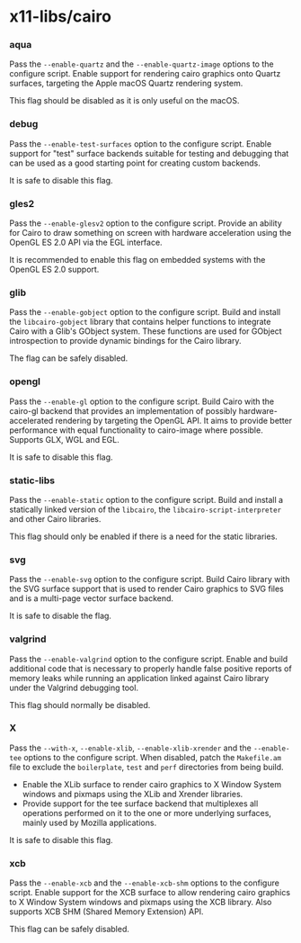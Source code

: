 # x11-libs/cairo

### aqua
Pass the `--enable-quartz` and the `--enable-quartz-image` options to the configure script. Enable support for rendering cairo graphics onto Quartz surfaces, targeting the Apple macOS Quartz rendering system.

This flag should be disabled as it is only useful on the macOS.

### debug
Pass the `--enable-test-surfaces` option to the configure script. Enable support for "test" surface backends suitable for testing and debugging that can be used as a good starting point for creating custom backends.

It is safe to disable this flag.

### gles2
Pass the `--enable-glesv2` option to the configure script. Provide an ability for Cairo to draw something on screen with hardware acceleration using the OpenGL ES 2.0 API via the EGL interface.

It is recommended to enable this flag on embedded systems with the OpenGL ES 2.0 support.

### glib
Pass the `--enable-gobject` option to the configure script. Build and install the `libcairo-gobject` library that contains helper functions to integrate Cairo with a Glib's GObject system. These functions are used for GObject introspection to provide dynamic bindings for the Cairo library.

The flag can be safely disabled.

### opengl
Pass the `--enable-gl` option to the configure script. Build Cairo with the cairo-gl backend that provides an implementation of possibly hardware-accelerated rendering by targeting the OpenGL API. It aims to provide better performance with equal functionality to cairo-image where possible. Supports GLX, WGL and EGL.

It is safe to disable this flag.

### static-libs
Pass the `--enable-static` option to the configure script. Build and install a statically linked version of the `libcairo`, the `libcairo-script-interpreter` and other Cairo libraries.

This flag should only be enabled if there is a need for the static libraries.

### svg
Pass the `--enable-svg` option to the configure script. Build Cairo library with the SVG surface support that is used to render Cairo graphics to SVG files and is a multi-page vector surface backend.

It is safe to disable the flag.

### valgrind
Pass the `--enable-valgrind` option to the configure script. Enable and build additional code that is necessary to properly handle false positive reports of memory leaks while running an application linked against Cairo library under the Valgrind debugging tool.

This flag should normally be disabled.

### X
Pass the `--with-x`, `--enable-xlib`, `--enable-xlib-xrender` and the `--enable-tee` options to the configure script. When disabled, patch the `Makefile.am` file to exclude the `boilerplate`, `test` and `perf` directories from being build.

- Enable the XLib surface to render cairo graphics to X Window System windows and pixmaps using the XLib and Xrender libraries.
- Provide support for the tee surface backend that multiplexes all operations performed on it to the one or more underlying surfaces, mainly used by Mozilla applications.

It is safe to disable this flag.

### xcb
Pass the `--enable-xcb` and the `--enable-xcb-shm` options to the configure script. Enable support for the XCB surface to allow rendering cairo graphics to X Window System windows and pixmaps using the XCB library. Also supports XCB SHM (Shared Memory Extension) API.

This flag can be safely disabled.
